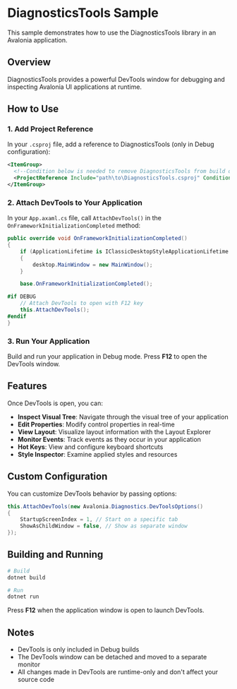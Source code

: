 # DiagnosticsTools Sample

This sample demonstrates how to use the DiagnosticsTools library in an Avalonia application.

## Overview

DiagnosticsTools provides a powerful DevTools window for debugging and inspecting Avalonia UI applications at runtime.

## How to Use

### 1. Add Project Reference

In your `.csproj` file, add a reference to DiagnosticsTools (only in Debug configuration):

```xml
<ItemGroup>
  <!--Condition below is needed to remove DiagnosticsTools from build output in Release configuration.-->
  <ProjectReference Include="path\to\DiagnosticsTools.csproj" Condition="'$(Configuration)' == 'Debug'" />
</ItemGroup>
```

### 2. Attach DevTools to Your Application

In your `App.axaml.cs` file, call `AttachDevTools()` in the `OnFrameworkInitializationCompleted` method:

```csharp
public override void OnFrameworkInitializationCompleted()
{
    if (ApplicationLifetime is IClassicDesktopStyleApplicationLifetime desktop)
    {
        desktop.MainWindow = new MainWindow();
    }

    base.OnFrameworkInitializationCompleted();

#if DEBUG
    // Attach DevTools to open with F12 key
    this.AttachDevTools();
#endif
}
```

### 3. Run Your Application

Build and run your application in Debug mode. Press **F12** to open the DevTools window.

## Features

Once DevTools is open, you can:

- **Inspect Visual Tree**: Navigate through the visual tree of your application
- **Edit Properties**: Modify control properties in real-time
- **View Layout**: Visualize layout information with the Layout Explorer
- **Monitor Events**: Track events as they occur in your application
- **Hot Keys**: View and configure keyboard shortcuts
- **Style Inspector**: Examine applied styles and resources

## Custom Configuration

You can customize DevTools behavior by passing options:

```csharp
this.AttachDevTools(new Avalonia.Diagnostics.DevToolsOptions()
{
    StartupScreenIndex = 1, // Start on a specific tab
    ShowAsChildWindow = false, // Show as separate window
});
```

## Building and Running

```bash
# Build
dotnet build

# Run
dotnet run
```

Press **F12** when the application window is open to launch DevTools.

## Notes

- DevTools is only included in Debug builds
- The DevTools window can be detached and moved to a separate monitor
- All changes made in DevTools are runtime-only and don't affect your source code
